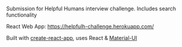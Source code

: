 Submission for Helpful Humans interview challenge. Includes search functionality

React Web App: https://helpfulh-challenge.herokuapp.com/

Built with [create-react-app](https://github.com/facebook/create-react-app), uses React & [Material-UI](https://material-ui.com/)
